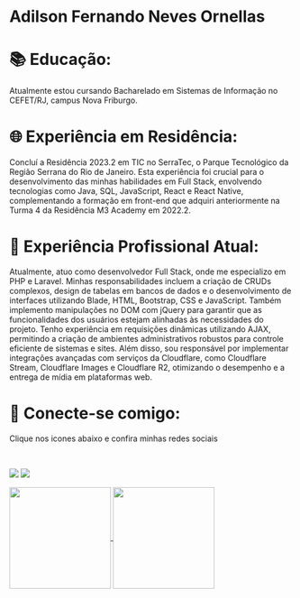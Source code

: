 # Adilson Fernando Neves Ornellas
<h1>📚 Educação:</h1>  Atualmente estou cursando Bacharelado em Sistemas de Informação no CEFET/RJ, campus Nova Friburgo.

<h1>🌐 Experiência em Residência: </h1>
      Concluí a Residência 2023.2 em TIC no SerraTec, o Parque Tecnológico da Região Serrana do Rio de Janeiro. Esta experiência foi crucial para o desenvolvimento das minhas habilidades em Full Stack, envolvendo tecnologias como Java, SQL, JavaScript, React e React Native, complementando a formação em front-end que adquiri anteriormente na Turma 4 da Residência M3 Academy em 2022.2.

<h1>💼 Experiência Profissional Atual:</h1>
        Atualmente, atuo como desenvolvedor Full Stack, onde me especializo em PHP e Laravel. Minhas responsabilidades incluem a criação de CRUDs complexos, design de tabelas em bancos de dados e o desenvolvimento de interfaces utilizando Blade, HTML, Bootstrap, CSS e JavaScript. Também implemento manipulações no DOM com jQuery para garantir que as funcionalidades dos usuários estejam alinhadas às necessidades do projeto. Tenho experiência em requisições dinâmicas utilizando AJAX, permitindo a criação de ambientes administrativos robustos para controle eficiente de sistemas e sites. Além disso, sou responsável por implementar integrações avançadas com serviços da Cloudflare, como Cloudflare Stream, Cloudflare Images e Cloudflare R2, otimizando o desempenho e a entrega de mídia em plataformas web.

<h1>🔗 Conecte-se comigo:</h1>
Clique nos icones abaixo e confira minhas redes sociais 


</br> <div> 
  <a href="https://www.linkedin.com/in/adilson-fernando-neves-ornellas-42b594237/" target="_blank"><img src="https://img.shields.io/badge/-LinkedIn-%230077B5?style=for-the-badge&logo=linkedin&logoColor=white" target="_blank"></a> 
  <a href="https://www.instagram.com/adilson_ornellas/" target="_blank"><img src="https://img.shields.io/badge/-Instagram-%23E4405F?style=for-the-badge&logo=instagram&logoColor=white" target="_blank"></a>
</div>

<div>
  <a href="https://github.com/anuraghazra/github-readme-stats">
    <img  width="auto" height=180 align="center" src="https://github-readme-stats.vercel.app/api?username=Adilson-Fernando-Neves-Ornellas&theme=dark#gh-dark-mode-only" />
  </a>
  <a href="https://github.com/anuraghazra/convoychat">
    <img width="auto" height=180 align="center" src="https://github-readme-stats.vercel.app/api/top-langs?username=Adilson-Fernando-Neves-Ornellas&layout=compact&langs_count=8&card_width=320&theme=dark#gh-dark-mode-only" />
  </a>
</div>
